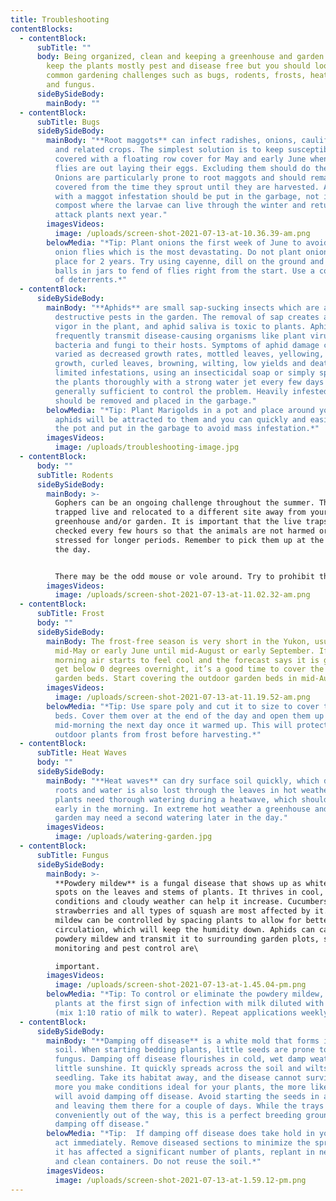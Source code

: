 ```yaml
---
title: Troubleshooting
contentBlocks:
  - contentBlock:
      subTitle: ""
      body: Being organized, clean and keeping a greenhouse and garden maintained will
        keep the plants mostly pest and disease free but you should lookout for
        common gardening challenges such as bugs, rodents, frosts, heat waves,
        and fungus.
      sideBySideBody:
        mainBody: ""
  - contentBlock:
      subTitle: Bugs
      sideBySideBody:
        mainBody: "**Root maggots** can infect radishes, onions, cauliflower, turnips
          and related crops. The simplest solution is to keep susceptible crops
          covered with a floating row cover for May and early June when the
          flies are out laying their eggs. Excluding them should do the trick.
          Onions are particularly prone to root maggots and should remain
          covered from the time they sprout until they are harvested. Any roots
          with a maggot infestation should be put in the garbage, not in the
          compost where the larvae can live through the winter and return to
          attack plants next year."
        imagesVideos:
          image: /uploads/screen-shot-2021-07-13-at-10.36.39-am.png
        belowMedia: "*Tip: Plant onions the first week of June to avoid the 1st crop of
          onion flies which is the most devastating. Do not plant onions in same
          place for 2 years. Try using cayenne, dill on the ground and moth
          balls in jars to fend of flies right from the start. Use a combination
          of deterrents.*"
  - contentBlock:
      sideBySideBody:
        mainBody: "**Aphids** are small sap-sucking insects which are among the most
          destructive pests in the garden. The removal of sap creates a lack of
          vigor in the plant, and aphid saliva is toxic to plants. Aphids
          frequently transmit disease-causing organisms like plant viruses,
          bacteria and fungi to their hosts. Symptoms of aphid damage can be as
          varied as decreased growth rates, mottled leaves, yellowing, stunted
          growth, curled leaves, browning, wilting, low yields and death. For
          limited infestations, using an insecticidal soap or simply spraying
          the plants thoroughly with a strong water jet every few days is
          generally sufficient to control the problem. Heavily infested plants
          should be removed and placed in the garbage."
        belowMedia: "*Tip: Plant Marigolds in a pot and place around your plants. The
          aphids will be attracted to them and you can quickly and easily remove
          the pot and put in the garbage to avoid mass infestation.*"
        imagesVideos:
          image: /uploads/troubleshooting-image.jpg
  - contentBlock:
      body: ""
      subTitle: Rodents
      sideBySideBody:
        mainBody: >-
          Gophers can be an ongoing challenge throughout the summer. They can be
          trapped live and relocated to a different site away from your
          greenhouse and/or garden. It is important that the live traps are
          checked every few hours so that the animals are not harmed or unduly
          stressed for longer periods. Remember to pick them up at the end of
          the day.


          There may be the odd mouse or vole around. Try to prohibit them with fine mesh chicken wire around the garden beds, and the bottom of the greenhouses.
        imagesVideos:
          image: /uploads/screen-shot-2021-07-13-at-11.02.32-am.png
  - contentBlock:
      subTitle: Frost
      body: ""
      sideBySideBody:
        mainBody: The frost-free season is very short in the Yukon, usually from about
          mid-May or early June until mid-August or early September. If the
          morning air starts to feel cool and the forecast says it is going to
          get below 0 degrees overnight, it’s a good time to cover the outdoor
          garden beds. Start covering the outdoor garden beds in mid-August.
        imagesVideos:
          image: /uploads/screen-shot-2021-07-13-at-11.19.52-am.png
        belowMedia: "*Tip: Use spare poly and cut it to size to cover the outdoor garden
          beds. Cover them over at the end of the day and open them up
          mid-morning the next day once it warmed up. This will protect the
          outdoor plants from frost before harvesting.*"
  - contentBlock:
      subTitle: Heat Waves
      body: ""
      sideBySideBody:
        mainBody: "**Heat waves** can dry surface soil quickly, which dehydrates shallow
          roots and water is also lost through the leaves in hot weather. The
          plants need thorough watering during a heatwave, which should be done
          early in the morning. In extreme hot weather a greenhouse and/ or
          garden may need a second watering later in the day."
        imagesVideos:
          image: /uploads/watering-garden.jpg
  - contentBlock:
      subTitle: Fungus
      sideBySideBody:
        mainBody: >-
          **Powdery mildew** is a fungal disease that shows up as white, powdery
          spots on the leaves and stems of plants. It thrives in cool, humid
          conditions and cloudy weather can help it increase. Cucumbers, melons,
          strawberries and all types of squash are most affected by it. Powdery
          mildew can be controlled by spacing plants to allow for better air
          circulation, which will keep the humidity down. Aphids can carry
          powdery mildew and transmit it to surrounding garden plots, so
          monitoring and pest control are\

          important.
        imagesVideos:
          image: /uploads/screen-shot-2021-07-13-at-1.45.04-pm.png
        belowMedia: "*Tip: To control or eliminate the powdery mildew, spray prone
          plants at the first sign of infection with milk diluted with water
          (mix 1:10 ratio of milk to water). Repeat applications weekly.*"
  - contentBlock:
      sideBySideBody:
        mainBody: "**Damping off disease** is a white mold that forms in the top of the
          soil. When starting bedding plants, little seeds are prone to this
          fungus. Damping off disease flourishes in cold, wet damp weather with
          little sunshine. It quickly spreads across the soil and wilts the
          seedling. Take its habitat away, and the disease cannot survive. The
          more you make conditions ideal for your plants, the more likely you
          will avoid damping off disease. Avoid starting the seeds in a basement
          and leaving them there for a couple of days. While the trays are
          conveniently out of the way, this is a perfect breeding ground for
          damping off disease."
        belowMedia: "*Tip:  If damping off disease does take hold in your seed trays,
          act immediately. Remove diseased sections to minimize the spread. If
          it has affected a significant number of plants, replant in new soil
          and clean containers. Do not reuse the soil.*"
        imagesVideos:
          image: /uploads/screen-shot-2021-07-13-at-1.59.12-pm.png
---
```

